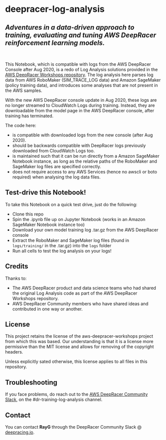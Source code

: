 # deepracer-log-analysis
## *Adventures in a data-driven approach to training, evaluating and tuning AWS DeepRacer reinforcement learning models.*

<br>

This Notebook, which is compatible with logs from the AWS DeepRacer Console after Aug 2020, is a redo of Log Analysis solutions provided in the [AWS DeepRacer Workshops repository](https://github.com/aws-samples/aws-deepracer-workshops). The log analysis here parses log data from AWS RoboMaker (SIM_TRACE_LOG data) and Amazon SageMaker (policy training data), and introduces some analyses that are not present in the AWS samples.

With the new AWS DeepRacer console update in Aug 2020, these logs are no longer streamed to CloudWatch Logs during training. Instead, they are downloadable from the model page in the AWS DeepRacer console, after training has terminated.

The code here:
- is compatible with downloaded logs from the new console (after Aug 2020).
- should be backwards compatible with DeepRacer logs previously downloaded from CloudWatch Logs too.
- is maintained such that it can be run directly from a Amazon SageMaker Notebook instance, as long as the relative paths of the RoboMaker and SageMaker log files are specified correctly.
- does not require access to any AWS Services (hence no awscli or boto required) when analysing the log data files.

## Test-drive this Notebook!

To take this Notebook on a quick test drive, just do the following:
- Clone this repo
- Spin the .ipynb file up on Jupyter Notebook (works in an Amazon SageMaker Notebook instance too)
- Download your own model training log .tar.gz from the AWS DeepRacer console
- Extract the RoboMaker and SageMaker log files (found in `logs/training/` in the .tar.gz) into the `logs` folder
- Run all cells to test the log analysis on your logs!

## Credits

Thanks to:
- The AWS DeepRacer product and data science teams who had shared the original Log Analysis code as part of the AWS DeepRacer Workshops repository.
- AWS DeepRacer Community members who have shared ideas and contributed in one way or another.

## License

This project retains the license of the aws-deepracer-workshops project from which this was based. Our understanding is that it is a license more permissive than the MIT license and allows for removing of the copyright headers.

Unless explicitly sated otherwise, this license applies to all files in this repository.

## Troubleshooting

If you face problems, do reach out to the [AWS DeepRacer Community Slack](https://deepracing.io/), on the #dr-training-log-analysis channel.

## Contact

You can contact **RayG** through the DeepRacer Community Slack @ [deepracing.io](https://deepracing.io/).
